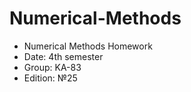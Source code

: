 # Numerical-Methods
* Numerical Methods Homework
* Date: 4th semester
* Group: KA-83
* Edition: №25
